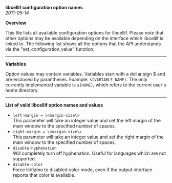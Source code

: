 

**libcellif configuration option names**  
_2011-05-14_




**Overview**


This file lists all available configuration options for libcellif. Please note that other options may be available depending on the interface which libcellif is linked to. The following list shows all the options that the API understands via the "set_configuration_value" function.

---

**Variables**


Option values may contain variables. Variables start with a dollar sign $ and are enclosed by parantheses. Example: `$(VARIABLE_NAME)`. The only currently implemented variable is `$(HOME)`, which refers to the current user's home directory.

---

**List of valid libcellif option names and values**



 - `left-margin = \<margin-size\>`  
   This parameter will take an integer value and set the left margin of the main window to the specified number of spaces.
 - `right-margin = \<margin-size\>`  
   This parameter will take an integer value and set the right margin of the main window to the specified number of spaces.
 - `disable-hyphenation`  
   Will completely turn off hyphenation. Useful for languages which are not supported.
 - `disable-color`  
   Force libfizmo to disabled color mode, even if the output interface reports that color is available.


